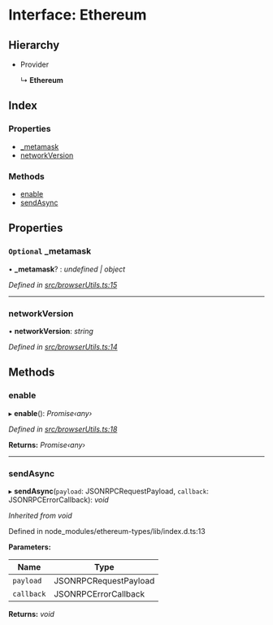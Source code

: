 # Interface: Ethereum

## Hierarchy

* Provider

  ↳ **Ethereum**

## Index

### Properties

* [_metamask](_browserutils_.ethereum.md#optional-_metamask)
* [networkVersion](_browserutils_.ethereum.md#networkversion)

### Methods

* [enable](_browserutils_.ethereum.md#enable)
* [sendAsync](_browserutils_.ethereum.md#sendasync)

## Properties

### `Optional` _metamask

• **_metamask**? : *undefined | object*

*Defined in [src/browserUtils.ts:15](https://github.com/PolymathNetwork/polymath-sdk/blob/e8bbc1e/src/browserUtils.ts#L15)*

___

###  networkVersion

• **networkVersion**: *string*

*Defined in [src/browserUtils.ts:14](https://github.com/PolymathNetwork/polymath-sdk/blob/e8bbc1e/src/browserUtils.ts#L14)*

## Methods

###  enable

▸ **enable**(): *Promise‹any›*

*Defined in [src/browserUtils.ts:18](https://github.com/PolymathNetwork/polymath-sdk/blob/e8bbc1e/src/browserUtils.ts#L18)*

**Returns:** *Promise‹any›*

___

###  sendAsync

▸ **sendAsync**(`payload`: JSONRPCRequestPayload, `callback`: JSONRPCErrorCallback): *void*

*Inherited from void*

Defined in node_modules/ethereum-types/lib/index.d.ts:13

**Parameters:**

Name | Type |
------ | ------ |
`payload` | JSONRPCRequestPayload |
`callback` | JSONRPCErrorCallback |

**Returns:** *void*
